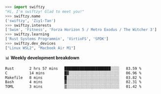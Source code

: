 ```python
>>> import swiftzy
"Hi, I'm swiftzy! Glad to meet you!"
>>> swiftzy.name
('swiftzy', 'Ziy1-Tan')
>>> swiftzy.interests
['Swim', 'Fitness', 'Forza Horizon 5 / Metro Exodus / The Witcher 3']
>>> swiftzy.learning
['Rust Systems Programmin', 'VirtioFS', 'SPDK']
>>> swiftzy.dev_devices
["Linux WSL2", "Macbook Air M1"]
```
📊 **Weekly development breakdown**
<!--START_SECTION:waka-->

```txt
Rust       2 hrs 57 mins   █████████████████████░░░░   83.59 %
C          14 mins         █▓░░░░░░░░░░░░░░░░░░░░░░░   06.96 %
Makefile   8 mins          █░░░░░░░░░░░░░░░░░░░░░░░░   03.82 %
Bash       4 mins          ▓░░░░░░░░░░░░░░░░░░░░░░░░   02.31 %
TOML       3 mins          ▒░░░░░░░░░░░░░░░░░░░░░░░░   01.42 %
```

<!--END_SECTION:waka-->
